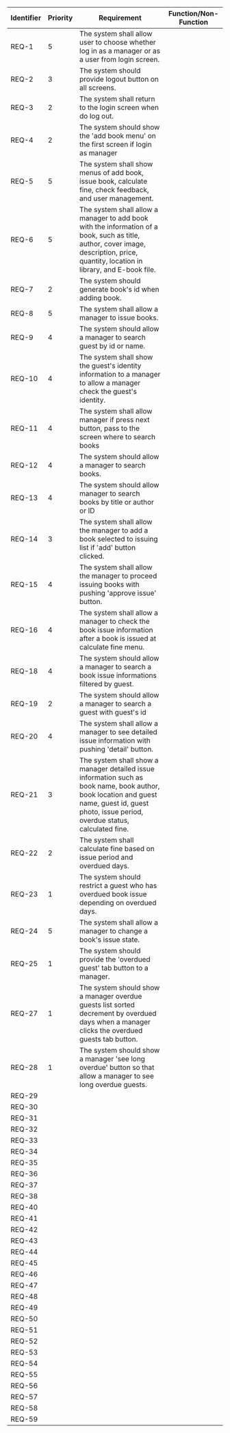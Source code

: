 | Identifier | Priority | Requirement                                                                                                                                                                                    | Function/Non-Function |
| ---------- | -------- | ---------------------------------------------------------------------------------------------------------------------------------------------------------------------------------------------- | --------------------- |
| REQ-1      | 5        | The system shall allow user to choose whether log in as a manager or as a user from login screen.                                                                                              |                       |
| REQ-2      | 3        | The system should provide logout button on all screens.                                                                                                                                        |                       |
| REQ-3      | 2        | The system shall return to the login screen when do log out.                                                                                                                                   |                       |
| REQ-4      | 2        | The system should show the 'add book menu' on the first screen if login as manager                                                                                                             |                       |
| REQ-5      | 5        | The system shall show menus of add book, issue book, calculate fine, check feedback, and user management.                                                                                      |                       |
| REQ-6      | 5        | The system shall allow a manager to add book with the information of a book, such as title, author, cover image, description, price, quantity, location in library, and E-book file.           |                       |
| REQ-7      | 2        | The system should generate book's id when adding book.                                                                                                                                         |                       |
| REQ-8      | 5        | The system shall allow a manager to issue books.                                                                                                                                               |                       |
| REQ-9      | 4        | The system should allow a manager to search guest by id or name.                                                                                                                               |                       |
| REQ-10     | 4        | The system shall show the guest's identity information to a manager to allow a manager check the guest's identity.                                                                             |                       |
| REQ-11     | 4        | The system shall allow manager if press next button, pass to the screen where to search books                                                                                                  |                       |
| REQ-12     | 4        | The system should allow a manager to search books.                                                                                                                                             |                       |
| REQ-13     | 4        | The system should allow manager to search books by title or author or ID                                                                                                                       |                       |
| REQ-14     | 3        | The system shall allow the manager to add a book selected to issuing list if 'add' button clicked.                                                                                             |                       |
| REQ-15     | 4        | The system shall allow the manager to proceed issuing books with pushing 'approve issue' button.                                                                                               |                       |
| REQ-16     | 4        | The system shall allow a manager to check the book issue information after a book is issued at calculate fine menu.                                                                            |                       |
| REQ-18     | 4        | The system should allow a manager to search a book issue informations filtered by guest.                                                                                                       |                       |
| REQ-19     | 2        | The system should allow a manager to search a guest with guest's id                                                                                                                            |                       |
| REQ-20     | 4        | The system shall allow a manager to see detailed issue information with pushing 'detail' button.                                                                                               |                       |
| REQ-21     | 3        | The system shall show a manager detailed issue information such as book name, book author, book location and guest name, guest id, guest photo, issue period, overdue status, calculated fine. |                       |
| REQ-22     | 2        | The system shall calculate fine based on issue period and overdued days.                                                                                                                       |                       |
| REQ-23     | 1        | The system should restrict a guest who has overdued book issue depending on overdued days.                                                                                                     |                       |
| REQ-24     | 5        | The system shall allow a manager to change a book's issue state.                                                                                                                               |                       |
| REQ-25     | 1        | The system should provide the 'overdued guest' tab button to a manager.                                                                                                                        |                       |
| REQ-27     | 1        | The system should show a manager overdue guests list sorted decrement by overdued days when a manager clicks the overdued guests tab button.                                                   |                       |
| REQ-28     | 1        | The system should show a manager 'see long overdue' button so that allow a manager to see long overdue guests.                                                                                 |                       |
| REQ-29     |          |                                                                                                                                                                                                |                       |
| REQ-30     |          |                                                                                                                                                                                                |                       |
| REQ-31     |          |                                                                                                                                                                                                |                       |
| REQ-32     |          |                                                                                                                                                                                                |                       |
| REQ-33     |          |                                                                                                                                                                                                |                       |
| REQ-34     |          |                                                                                                                                                                                                |                       |
| REQ-35     |          |                                                                                                                                                                                                |                       |
| REQ-36     |          |                                                                                                                                                                                                |                       |
| REQ-37     |          |                                                                                                                                                                                                |                       |
| REQ-38     |          |                                                                                                                                                                                                |                       |
| REQ-40     |          |                                                                                                                                                                                                |                       |
| REQ-41     |          |                                                                                                                                                                                                |                       |
| REQ-42     |          |                                                                                                                                                                                                |                       |
| REQ-43     |          |                                                                                                                                                                                                |                       |
| REQ-44     |          |                                                                                                                                                                                                |                       |
| REQ-45     |          |                                                                                                                                                                                                |                       |
| REQ-46     |          |                                                                                                                                                                                                |                       |
| REQ-47     |          |                                                                                                                                                                                                |                       |
| REQ-48     |          |                                                                                                                                                                                                |                       |
| REQ-49     |          |                                                                                                                                                                                                |                       |
| REQ-50     |          |                                                                                                                                                                                                |                       |
| REQ-51     |          |                                                                                                                                                                                                |                       |
| REQ-52     |          |                                                                                                                                                                                                |                       |
| REQ-53     |          |                                                                                                                                                                                                |                       |
| REQ-54     |          |                                                                                                                                                                                                |                       |
| REQ-55     |          |                                                                                                                                                                                                |                       |
| REQ-56     |          |                                                                                                                                                                                                |                       |
| REQ-57     |          |                                                                                                                                                                                                |                       |
| REQ-58     |          |                                                                                                                                                                                                |                       |
| REQ-59     |          |                                                                                                                                                                                                |                       |
